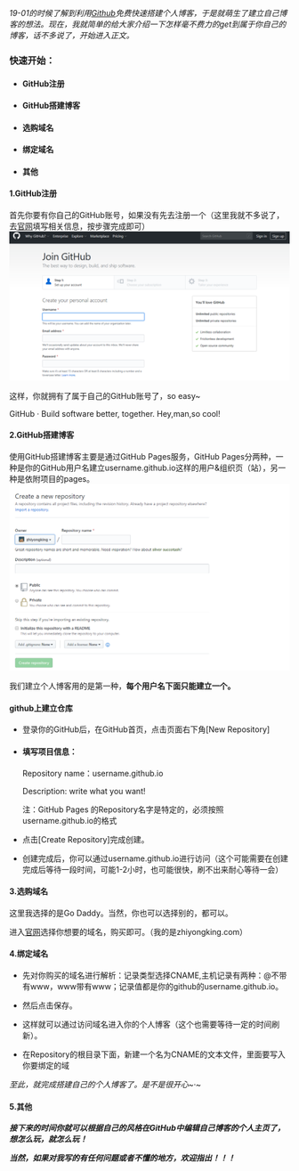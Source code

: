 *19-01的时候了解到利用[Github](https://github.com/)免费快速搭建个人博客，于是就萌生了建立自己博客的想法。现在，我就简单的给大家介绍一下怎样毫不费力的get到属于你自己的博客，话不多说了，开始进入正文。*

### **快速开始：**

- #### GitHub注册

- #### GitHub搭建博客

- #### 选购域名

- #### 绑定域名

- #### 其他



#### 1.GitHub注册

首先你要有你自己的GitHub账号，如果没有先去注册一个（这里我就不多说了，去[官网](https://github.com/)填写相关信息，按步骤完成即可）![](img/1.png)

这样，你就拥有了属于自己的GitHub账号了，so easy~

GitHub · Build software better, together.   Hey,man,so cool!

#### 2.GitHub搭建博客

使用GitHub搭建博客主要是通过GitHub Pages服务，GitHub Pages分两种，一种是你的GitHub用户名建立username.github.io这样的用户&组织页（站），另一种是依附项目的pages。![](img/2.png)

我们建立个人博客用的是第一种，**每个用户名下面只能建立一个。**

#### **github上建立仓库**

- 登录你的GitHub后，在GitHub首页，点击页面右下角[New Repository]

- #### 填写项目信息：

  Repository name：username.github.io

  Description: write what you want!

  注：GitHub Pages 的Repository名字是特定的，必须按照username.github.io的格式

- 点击[Create Repository]完成创建。

- 创建完成后，你可以通过username.github.io进行访问（这个可能需要在创建完成后等待一段时间，可能1-2小时，也可能很快，刷不出来耐心等待一会）



#### 3.选购域名

这里我选择的是Go Daddy。当然，你也可以选择别的，都可以。

进入[官网](https://sg.godaddy.com)选择你想要的域名，购买即可。（我的是zhiyongking.com）

#### 4.绑定域名

- 先对你购买的域名进行解析：记录类型选择CNAME,主机记录有两种：@不带有www，www带有www；记录值都是你的github的username.github.io。

- 然后点击保存。

- 这样就可以通过访问域名进入你的个人博客（这个也需要等待一定的时间刷新）。

- 在Repository的根目录下面，新建一个名为CNAME的文本文件，里面要写入你要绑定的域

  

  

*至此，就完成搭建自己的个人博客了。是不是很开心~·~*

#### 5.其他

***接下来的时间你就可以根据自己的风格在GitHub中编辑自己博客的个人主页了，想怎么玩，就怎么玩！***

***当然，如果对我写的有任何问题或者不懂的地方，欢迎指出！！！***